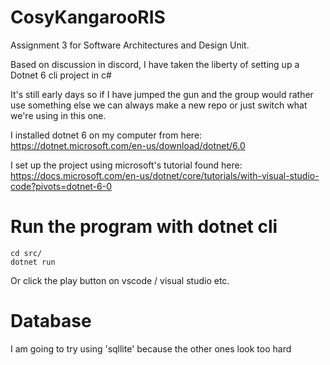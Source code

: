 # CosyKangarooRIS
Assignment 3 for Software Architectures and Design Unit.

Based on discussion in discord, I have taken the liberty of setting up a Dotnet 6 cli project in c#

It's still early days so if I have jumped the gun and the group would rather use something else we can always make a new repo or just switch what we're using in this one.

I installed dotnet 6 on my computer from here:
https://dotnet.microsoft.com/en-us/download/dotnet/6.0

I set up the project using microsoft's tutorial found here:
https://docs.microsoft.com/en-us/dotnet/core/tutorials/with-visual-studio-code?pivots=dotnet-6-0

# Run the program with dotnet cli

```
cd src/
dotnet run
```
Or click the play button on vscode / visual studio etc. 

# Database
I am going to try using 'sqllite' because the other ones look too hard


